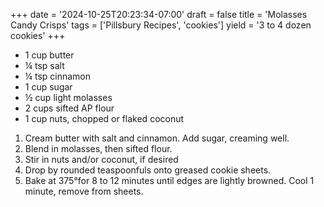 +++
date = '2024-10-25T20:23:34-07:00'
draft = false
title = 'Molasses Candy Crisps'
tags = ['Pillsbury Recipes', 'cookies']
yield = '3 to 4 dozen cookies'
+++

* 1 cup butter
* ¼ tsp salt
* ¼ tsp cinnamon
* 1 cup sugar
* ½ cup light molasses
* 2 cups sifted AP flour
* 1 cup nuts, chopped or flaked coconut

1. Cream butter with salt and cinnamon. Add sugar, creaming well.
2. Blend in molasses, then sifted flour.
3. Stir in nuts and/or coconut, if desired
4. Drop by rounded teaspoonfuls onto greased cookie sheets.
5. Bake at 375°for 8 to 12 minutes until edges are lightly browned. Cool 1 minute, remove from sheets.

